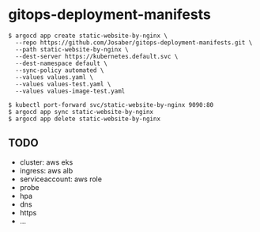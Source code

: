 # gitops-deployment-manifests

```shell
$ argocd app create static-website-by-nginx \
  --repo https://github.com/Josaber/gitops-deployment-manifests.git \
  --path static-website-by-nginx \
  --dest-server https://kubernetes.default.svc \
  --dest-namespace default \
  --sync-policy automated \
  --values values.yaml \
  --values values-test.yaml \
  --values values-image-test.yaml

$ kubectl port-forward svc/static-website-by-nginx 9090:80
$ argocd app sync static-website-by-nginx
$ argocd app delete static-website-by-nginx
```

## TODO

- cluster: aws eks
- ingress: aws alb
- serviceaccount: aws role
- probe
- hpa
- dns
- https
- ...
